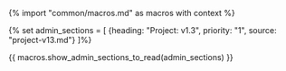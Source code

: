 {% import "common/macros.md" as macros with context %}

{% set admin_sections = [
  {heading: "Project: v1.3", priority: "1", source: "project-v13.md"}
]%}

{{ macros.show_admin_sections_to_read(admin_sections) }}